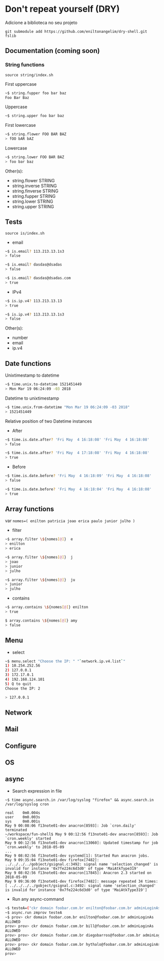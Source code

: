 # Don't repeat yourself (DRY)

Adicione a biblioteca no seu projeto

```
git submodule add https://github.com/eniltonangelim/dry-shell.git fslib
```

## Documentation (coming soon)


### String functions

`source string/index.sh`

First uppercase

```bash
~$ string.fupper foo bar baz
Foo Bar Baz
```

Uppercase

```bash
~$ string.upper foo bar baz
```

First lowercase

```bash
~$ string.flower FOO BAR BAZ
> fOO bAR bAZ
```

Lowercase

```bash
~$ string.lower FOO BAR BAZ
> foo bar baz
```

Other(s):

- string.flower STRING
- string.inverse STRING
- string.finverse STRING
- string.fupper STRING
- string.lower STRING
- string.upper STRING

## Tests

`source is/index.sh`

- email


```bash
~$ is.email? 113.213.13.1s3
> false
```

```bash
~$ is.email? dasdas@dsadas
> false
```

```bash
~$ is.email? dasdas@dsadas.com
> true
```

- IPv4

```bash
~$ is.ip.v4? 113.213.13.13
> true
```

```bash
~$ is.ip.v4? 113.213.13.1s3
> false
```

Other(s):

- number
- email
- ip.v4

## Date functions

Unixtimestamp to datetime

```bash
~$ time.unix.to-datetime 1521451449
> Mon Mar 19 06:24:09 -03 2018
```

Datetime to unixtimestamp

```bash
~$ time.unix.from-datetime "Mon Mar 19 06:24:09 -03 2018"
> 1521451449
```

Relative position of two Datetime instances

- After

```bash
~$ time.is.date.after? 'Fri May  4 16:18:08' 'Fri May  4 16:18:08'
> false
```

```bash
~$ time.is.date.after? 'Fri May  4 17:18:08' 'Fri May  4 16:18:08'
> true
```

- Before

```bash 
~$ time.is.date.before? 'Fri May  4 16:18:09' 'Fri May  4 16:18:08'
> false
```

```bash
~$ time.is.date.before? 'Fri May  4 16:18:04' 'Fri May  4 16:18:08'
> true
```

## Array functions

var `nomes=( enilton patricia joao erica paulo junior julho )`

- filter

```bash
~$ array.filter \${nomes[@]}  e
> enilton
> erica
```

```bash
~$ array.filter \${nomes[@]}  j
> joao
> junior
> julho
```

```bash
~$ array.filter \${nomes[@]}  ju
> junior
> julho
```

- contains

```bash
~$ array.contains \${nomes[@]} enilton
> true
```

```bash
$ array.contains \${nomes[@]} amy
> false
```

## Menu

- select

```bash
~$ menu.select "Choose the IP: " "`network.ip.v4.list`"
1) 10.254.252.56
2) 127.0.0.1
3) 172.17.0.1
4) 192.168.124.101
5) Q to quit
Choose the IP: 2

> 127.0.0.1
```

## Network

## Mail

## Configure

## OS

## async


- Search expression in file

`~$ time async.search.in /var/log/syslog "firefox" && async.search.in /var/log/syslog cron`

```text
real    0m0.004s
user    0m0.003s
sys     0m0.001s
May 9 00:08:06 f13note01-dev anacron[8593]: Job `cron.daily' terminated
~/workspace/fun-shell$ May 9 00:12:56 f13note01-dev anacron[8593]: Job `cron.weekly' started
May 9 00:12:56 f13note01-dev anacron[13060]: Updated timestamp for job `cron.weekly' to 2018-05-09
...
May 9 08:02:56 f13note01-dev systemd[1]: Started Run anacron jobs.
May 9 09:35:04 f13note01-dev firefox[7482]: ../../../../gobject/gsignal.c:3492: signal name 'selection_changed' is invalid for instance '0x7fe224c6d3d0' of type 'MaiAtkType319'
May 9 08:02:56 f13note01-dev anacron[17845]: Anacron 2.3 started on 2018-05-09
May 9 09:36:00 f13note01-dev firefox[7482]: message repeated 34 times: [ ../../../../gobject/gsignal.c:3492: signal name 'selection_changed' is invalid for instance '0x7fe224c6d3d0' of type 'MaiAtkType319']
```

- Run any async-command

```bash
~$ testeA=("ckr domain foobar.com.br enilton@foobar.com.br adminLoginAs" "ckr domain foobar.com.br bill@foobar.com.br adminLoginAs" "ckr domain foobar.com.br diegobarros@foobar.com.br adminLoginAs" "ckr domain foobar.com.br hythalo@foobar.com.br adminLoginAs")
~$ async.run zmprov testeA
~$ prov> ckr domain foobar.com.br enilton@foobar.com.br adminLoginAs
ALLOWED
prov> prov> ckr domain foobar.com.br bill@foobar.com.br adminLoginAs
ALLOWED
prov> prov> ckr domain foobar.com.br diegobarros@foobar.com.br adminLoginAs
ALLOWED
prov> prov> ckr domain foobar.com.br hythalo@foobar.com.br adminLoginAs
ALLOWED
prov> 
```
